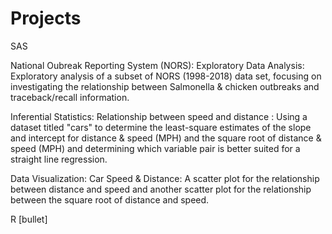 # Projects
SAS

National Oubreak Reporting System (NORS): Exploratory Data Analysis: Exploratory analysis of a subset of NORS (1998-2018) data set, focusing on investigating the relationship between Salmonella & chicken outbreaks and traceback/recall information.

Inferential Statistics: Relationship between speed and distance : Using a dataset titled "cars" to determine the least-square estimates of the slope and intercept for distance & speed (MPH) and the square root of distance & speed (MPH) and determining which variable pair is better suited for a straight line regression.

Data Visualization: Car Speed & Distance: A scatter plot for the relationship between distance and speed and another scatter plot for the relationship between the square root of distance and speed. 

R
[bullet]

